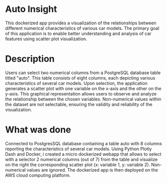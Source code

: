 # Auto Insight
This dockerized app provides a visualization of the relationships between different numerical characteristics of various car models. The primary goal of this application is to enable better understanding and analysis of car features using scatter plot visualization.

# Description
Users can select two numerical columns from a PostgreSQL database table titled "auto". This table consists of eight columns, each depicting various characteristics of several car models. Upon selection, the application generates a scatter plot with one variable on the x-axis and the other on the y-axis. This graphical representation allows users to observe and analyze the relationship between the chosen variables. Non-numerical values within the dataset are not selectable, ensuring the validity and reliability of the visualization.

# What was done
Connected to PostgresSQL database containing a table auto with 8 columns reporting the characteristics of several car models. Using Python Plotly Dash and Docker, i created a micro dockerized webapp that allows to select with a selector 2 numerical columns (out of 7) from the table and visualize on the right the corresponding scatter plot (x: variable 1, y: variable 2). Non-numerical values are ignored. The dockerized app is then deployed on the AWS cloud computing platform.

